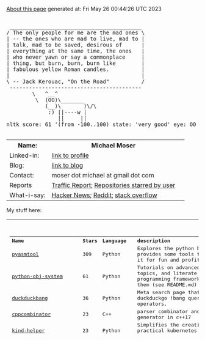 [About this page](https://github.com/MoserMichael/MoserMichael/blob/master/ABOUT.md) generated at: 
Fri May 26 00:44:26 UTC 2023

<pre>

 _________________________________________
/ The only people for me are the mad ones \
| -- the ones who are mad to live, mad to |
| talk, mad to be saved, desirous of      |
| everything at the same time, the ones   |
| who never yawn or say a commonplace     |
| thing, but burn, burn, burn like        |
| fabulous yellow Roman candles.          |
|                                         |
\ -- Jack Kerouac, "On the Road"          /
 -----------------------------------------
        \   ^__^
         \  (OO)\_______
            (__)\       )\/\
             :) ||----w |
                ||     ||
nltk score: 61 '(from -100..100) state: 'very good' eye: OO tongue: :)

</pre>

<table width ="100%">
<tr>
    <th>
        Name:       
    </th>
    <th>
        Michael Moser
    </th>
</tr>
<tr>
    <td>
        Linked-in:  
    </td>
    <td>
        <a href="https://www.linkedin.com/in/michael-moser-32211b1/">link to profile</a>
    <td>
</tr>
<tr>
    <td>
        Blog:       
    </td>
    <td>
        <a href="https://github.com/MoserMichael/my-notes/blob/master/dev-gotchas.md">link to blog</a>
    <td>
<tr>
<tr> <td> Contact:    
    </td>
    <td>
        moser dot michael at gmail dot com
    </td>
</tr>
<tr>
    <td>
        Reports
    </td>
    <td>
        <a href="https://github.com/MoserMichael/MoserMichael/blob/master/TRAFFIC_REPORT.md">Traffic Report</a>; <a href="https://github.com/MoserMichael/MoserMichael/blob/master/USER_STARRED.md">Repositories starred by user</a>
</tr>
<tr>
    <td>
         What-i-say:   
    </td>
    <td>
        <a href="https://news.ycombinator.com/user?id=MichaelMoser123">Hacker News<a>; <a href="https://www.reddit.com/user/michaemoser">Reddit</a>; <a href="https://stackoverflow.com/users/3034482/michaelmoser">stack overflow</a>
    </td>
</tr>
</table>

My stuff here:

<table width="100%" height="300">
<tr>
    <td>
        <pre>

<table><tr><th align='left'>Name</th><th align='left'>Stars</th><th align='left'>Language</th><th align='left'>description</th></tr>
<tr><td><a href="https://github.com/MoserMichael/pyasmtool">pyasmtool</a></td><td>309</td><td>Python</td><td>Explores the python bytecode, provides some tools to access it for fun and profit.</td></tr>
<tr><td><a href="https://github.com/MoserMichael/python-obj-system">python-obj-system</a></td><td>61</td><td>Python</td><td>Tutorials on advanced python topics, and literate programming framework to write them (see README.md)</td></tr>
<tr><td><a href="https://github.com/MoserMichael/duckduckbang">duckduckbang</a></td><td>36</td><td>Python</td><td>Meta search page that utilises duckduckgo !bang query operators.</td></tr>
<tr><td><a href="https://github.com/MoserMichael/cppcombinator">cppcombinator</a></td><td>23</td><td>C++</td><td>parser  combinator and AST generator in c++17</td></tr>
<tr><td><a href="https://github.com/MoserMichael/kind-helper">kind-helper</a></td><td>23</td><td>Python</td><td>Simplifies the creation of practical kubernetes test clusters with the kind utility.</td></tr>
<tr><td><a href="https://github.com/MoserMichael/jq-illustrated">jq-illustrated</a></td><td>21</td><td>Shell</td><td>illustrated tutorial of jq (and the scripts that create it)</td></tr>
<tr><td><a href="https://github.com/MoserMichael/s9k">s9k</a></td><td>16</td><td>Python</td><td>dashboard/web app for managing kubernetes clusters, with similar functionality as k9s</td></tr>
<tr><td><a href="https://github.com/MoserMichael/cstuff">cstuff</a></td><td>13</td><td>C</td><td>My C projects and old homepage:</td></tr>
<tr><td><a href="https://github.com/MoserMichael/rzgrep">rzgrep</a></td><td>7</td><td>Go</td><td>grep utility that searches through zip,jar,ear,tgz,bz2 in any form of nesting; it can also decompile class files</td></tr>
<tr><td><a href="https://github.com/MoserMichael/ls-annotations">ls-annotations</a></td><td>6</td><td>Java</td><td>Show all declarations with java annotations by decompiling byte code.</td></tr>
<tr><td><a href="https://github.com/MoserMichael/opinionated-fortune-cow">opinionated-fortune-cow</a></td><td>5</td><td>Shell</td><td>fortune | cow pipe that runs sentiment analysis on the fortune cookie, in order to determine the mood and expression of the cow</td></tr>
<tr><td><a href="https://github.com/MoserMichael/pythonimportplayground">pythonimportplayground</a></td><td>5</td><td>Python</td><td>the readme file explains python packages, with examples.</td></tr>
<tr><td><a href="https://github.com/MoserMichael/roget-thesaurus-parser">roget-thesaurus-parser</a></td><td>5</td><td>Python</td><td>parses Roget's thesaurus and provide API for querying related words</td></tr>
<tr><td><a href="https://github.com/MoserMichael/myenv">myenv</a></td><td>4</td><td>Shell</td><td>my work environment (so i don't have to search for it ;-)</td></tr>
<tr><td><a href="https://github.com/MoserMichael/pygamewrap">pygamewrap</a></td><td>4</td><td>Python</td><td>A small wrapper toolkit that simplifies development with the pygame library (hopefully)</td></tr>
<tr><td><a href="https://github.com/MoserMichael/flagged-hn">flagged-hn</a></td><td>2</td><td>Python</td><td>crawl hn and build a page containing flagged stories only.</td></tr>
<tr><td><a href="https://github.com/MoserMichael/MoserMichael">MoserMichael</a></td><td>2</td><td>Shell</td><td>some blurb about the owner and his stuff. A script generates README.md, that appears on the public profile. The script is run periodically by github action. (see ABOUT.md)</td></tr>
<tr><td><a href="https://github.com/MoserMichael/pprintex">pprintex</a></td><td>2</td><td>Python</td><td>python pretty printer, unlinke pprint it prints out all object field values.</td></tr>
<tr><td><a href="https://github.com/MoserMichael/pythoncourse">pythoncourse</a></td><td>2</td><td>Python</td><td>my notes on teaching the python programming language.</td></tr>
<tr><td><a href="https://github.com/MoserMichael/docker-force-attach">docker-force-attach</a></td><td>1</td><td>Shell</td><td>script to attach shell to running docker container - even if there is no shell in the image</td></tr>
<tr><td><a href="https://github.com/MoserMichael/gitblame">gitblame</a></td><td>1</td><td>Vim Script</td><td>minimal vim plugin for working with git; with a focus on git blame and git grep commands</td></tr>
<tr><td><a href="https://github.com/MoserMichael/k8explain">k8explain</a></td><td>1</td><td>Go</td><td>golang exercise: produce a table of kubernetes api resources where each row is linked to an explanation</td></tr>
<tr><td><a href="https://github.com/MoserMichael/microsofthomework">microsofthomework</a></td><td>1</td><td>C++</td><td>Homework assignment at a Microsoft job interview</td></tr>
<tr><td><a href="https://github.com/MoserMichael/subb">subb</a></td><td>1</td><td>Python</td><td>a wrapper module for python subprocess</td></tr>
<tr><td><a href="https://github.com/MoserMichael/teach-your-children-well">teach-your-children-well</a></td><td>1</td><td>Python</td><td>Telling stories in simple English, so that I have something to tell to my kids during the summer vacation</td></tr>
<tr><td><a href="https://github.com/MoserMichael/vimcrypt2">vimcrypt2</a></td><td>1</td><td>Vim Script</td><td>Advanced vim plugin to encrypt files with openssl</td></tr>
<tr><td><a href="https://github.com/MoserMichael/bloxroutehomework">bloxroutehomework</a></td><td>0</td><td>C++</td><td>assignment for bloxroute interview</td></tr>
<tr><td><a href="https://github.com/MoserMichael/devgoodies">devgoodies</a></td><td>0</td><td>Vim script</td><td>Vim plugin - useful commands for editing code.</td></tr>
<tr><td><a href="https://github.com/MoserMichael/download-artifacts">download-artifacts</a></td><td>0</td><td>Shell</td><td>bash script for downloading the artifacts of the latest release for a given github repo of a given user.</td></tr>
<tr><td><a href="https://github.com/MoserMichael/follow-kube-logs">follow-kube-logs</a></td><td>0</td><td>Python</td><td>tail the log of all containers in all pods of a kubernetes deployment/replicaset/statefull set, for a limited time period. Interactive script: the user presses enter to stop logging.</td></tr>
<tr><td><a href="https://github.com/MoserMichael/githubapitools">githubapitools</a></td><td>0</td><td>Python</td><td>tools that make use of the python github api, for fun and profit.</td></tr>
<tr><td><a href="https://github.com/MoserMichael/github_pr_comments">github_pr_comments</a></td><td>0</td><td>Python</td><td>script that notifies if any of your PR's received  new/modified/deleted comment.</td></tr>
<tr><td><a href="https://github.com/MoserMichael/grpc-spring-boot-starter-utils">grpc-spring-boot-starter-utils</a></td><td>0</td><td>Java</td><td>grpc ServerInterceptor for logging of grpc request/response with exception handling, used with grpc-spring-boot-starter</td></tr>
<tr><td><a href="https://github.com/MoserMichael/jpa-enc-converter">jpa-enc-converter</a></td><td>0</td><td>Java</td><td>Example of handling the encryption/decryption of data at rest in an SQL table, by means of spring JPA/AttributeConverter</td></tr>
<tr><td><a href="https://github.com/MoserMichael/jscriptparse">jscriptparse</a></td><td>0</td><td>JavaScript</td><td>pyx scripting language & REPL/Shell ; prs - javascript module for parser combinators</td></tr>
<tr><td><a href="https://github.com/MoserMichael/kwchecker">kwchecker</a></td><td>0</td><td>Python</td><td>Declarative verifier and sanitizer for python kwargs parameters.</td></tr>
<tr><td><a href="https://github.com/MoserMichael/my-notes">my-notes</a></td><td>0</td><td>JavaScript</td><td>Keeping notes while learning stuff (so they don't get lost) These notes are best viewed in vim - meaning in a fixed font with text wrapping)</td></tr>
<tr><td><a href="https://github.com/MoserMichael/phpexercise">phpexercise</a></td><td>0</td><td>JavaScript</td><td>dashboard/web application for working with docker</td></tr>
<tr><td><a href="https://github.com/MoserMichael/printb">printb</a></td><td>0</td><td>Python</td><td>Adds bidi aware 'print' and 'input' functions.</td></tr>
<tr><td><a href="https://github.com/MoserMichael/vimcrypt">vimcrypt</a></td><td>0</td><td>Vim script</td><td>my vim plugin for encrypting/decryting text files with openssl</td></tr>
<tr><td><a href="https://github.com/MoserMichael/visual-python-strace">visual-python-strace</a></td><td>0</td><td>Python</td><td>show a very long stack trace with variable values.</td></tr>
<tr><td><a href="https://github.com/MoserMichael/zipit">zipit</a></td><td>0</td><td>C++</td><td>c++ library for the equivalent of python/haskell zip function</td></tr>
<tr><th>Total stars:</th><th colspan='2' align='left'> 553 </th></tr>
</table>
<br>
    </pre>
  </td>
</table>
